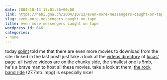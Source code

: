 ```yaml
---
date: 2004-10-13 17:01:56+00:00
link: https://habi.gna.ch/2004/10/13/even-more-messengers-caught-on-tape/
slug: even-more-messengers-caught-on-tape
title: even more messengers caught on tape
wordpress_id: 646
categories:
- none
---
```


today [splint](http://splint.ch) told me that there are even more movies to download from the site i linked in the last post!
just take a look at the [videos directory](http://www.digave.com/videos/) of [lucas' page](http://www.digave.com/couch/main.htm).
all twelve videos are on the chunky side, the smallest one is 5mb, he's a brave man to host all these movies.
take a look at them, [the rock band ride](http://www.digave.com/videos/hs.mpg) (27.7mb .mpg) is especially nice!
